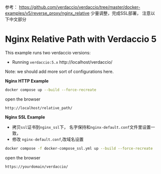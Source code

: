 参考： https://github.com/verdaccio/verdaccio/tree/master/docker-examples/v5/reverse_proxy/nginx_relative 少量调整，完成SSL部署， 注意以下中文部分

# Nginx Relative Path with Verdaccio 5

This example runs two verdaccio versions:

- Running `verdaccio:5.x` http://localhost/verdaccio/

Note: we should add more sort of configurations here.

**Nginx HTTP Example**

```bash
docker compose up --build --force-recreate
```

open the browser

```
http://localhost/relative_path/
```

**Nginx SSL Example**

 - 拷贝`ssl`证书到`nginx_ssl`下， 名字保持和`nginx-default.conf`文件里设置一致，
 - 修改 `nginx-default.conf`,改域名设置

```bash
docker compose -f docker-compose_ssl.yml up --build --force-recreate
```

open the browser

```
https://yourdomain/verdaccio/
```
